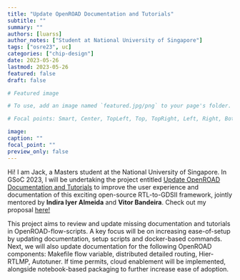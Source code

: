 ```yaml
---
title: "Update OpenROAD Documentation and Tutorials"
subtitle: ""
summary: ""
authors: [luarss]
author_notes: ["Student at National University of Singapore"]
tags: ["osre23", uc]
categories: ["chip-design"]
date: 2023-05-26
lastmod: 2023-05-26
featured: false
draft: false

# Featured image

# To use, add an image named `featured.jpg/png` to your page's folder.

# Focal points: Smart, Center, TopLeft, Top, TopRight, Left, Right, BottomLeft, Bottom, BottomRight.

image:
caption: ""
focal_point: ""
preview_only: false
---
```


Hi! I am Jack, a Masters student at the National University of Singapore. In GSoC 2023, I will be undertaking the project entitled [Update OpenROAD Documentation and Tutorials](/project/osre23/ucsd/openroad) to improve the user experience and documentation of this exciting open-source RTL-to-GDSII framework, jointly mentored by **Indira Iyer Almeida** and **Vitor Bandeira**. Check out my proposal [here!](https://drive.google.com/file/d/1_R4zDe2N05LtAsvDKa3w6C98GvIZ8HAI/view?usp=sharing)

This project aims to review and update missing documentation and tutorials in OpenROAD-flow-scripts. A key focus will be on increasing ease-of-setup by updating documentation, setup scripts and docker-based commands. Next, we will also update documentation for the following OpenROAD components: Makefile flow variable, distributed detailed routing, Hier-RTLMP, Autotuner. If time permits, cloud enablement will be implemented, alongside notebook-based packaging to further increase ease of adoption.
